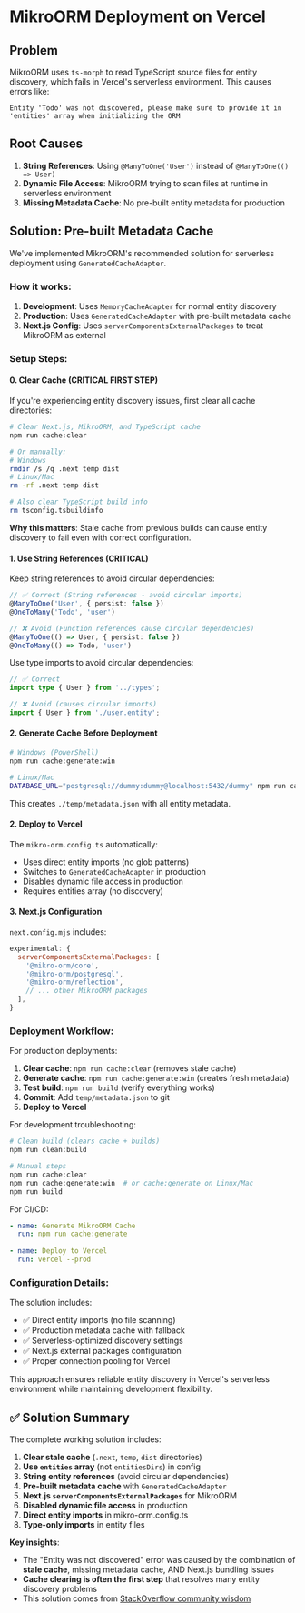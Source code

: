 # MikroORM Deployment on Vercel

## Problem
MikroORM uses `ts-morph` to read TypeScript source files for entity discovery, which fails in Vercel's serverless environment. This causes errors like:

```
Entity 'Todo' was not discovered, please make sure to provide it in 'entities' array when initializing the ORM
```

## Root Causes
1. **String References**: Using `@ManyToOne('User')` instead of `@ManyToOne(() => User)` 
2. **Dynamic File Access**: MikroORM trying to scan files at runtime in serverless environment
3. **Missing Metadata Cache**: No pre-built entity metadata for production

## Solution: Pre-built Metadata Cache

We've implemented MikroORM's recommended solution for serverless deployment using `GeneratedCacheAdapter`.

### How it works:
1. **Development**: Uses `MemoryCacheAdapter` for normal entity discovery
2. **Production**: Uses `GeneratedCacheAdapter` with pre-built metadata cache
3. **Next.js Config**: Uses `serverComponentsExternalPackages` to treat MikroORM as external

### Setup Steps:

#### 0. Clear Cache (CRITICAL FIRST STEP)
If you're experiencing entity discovery issues, first clear all cache directories:

```bash
# Clear Next.js, MikroORM, and TypeScript cache
npm run cache:clear

# Or manually:
# Windows
rmdir /s /q .next temp dist
# Linux/Mac  
rm -rf .next temp dist

# Also clear TypeScript build info
rm tsconfig.tsbuildinfo
```

**Why this matters**: Stale cache from previous builds can cause entity discovery to fail even with correct configuration.

#### 1. Use String References (CRITICAL)
Keep string references to avoid circular dependencies:

```typescript
// ✅ Correct (String references - avoid circular imports)
@ManyToOne('User', { persist: false })
@OneToMany('Todo', 'user')

// ❌ Avoid (Function references cause circular dependencies)  
@ManyToOne(() => User, { persist: false })
@OneToMany(() => Todo, 'user')
```

Use type imports to avoid circular dependencies:
```typescript
// ✅ Correct
import type { User } from '../types';

// ❌ Avoid (causes circular imports)
import { User } from './user.entity';
```

#### 2. Generate Cache Before Deployment
```bash
# Windows (PowerShell)
npm run cache:generate:win

# Linux/Mac  
DATABASE_URL="postgresql://dummy:dummy@localhost:5432/dummy" npm run cache:generate
```

This creates `./temp/metadata.json` with all entity metadata.

#### 2. Deploy to Vercel
The `mikro-orm.config.ts` automatically:
- Uses direct entity imports (no glob patterns)
- Switches to `GeneratedCacheAdapter` in production  
- Disables dynamic file access in production
- Requires entities array (no discovery)

#### 3. Next.js Configuration
`next.config.mjs` includes:
```javascript
experimental: {
  serverComponentsExternalPackages: [
    '@mikro-orm/core',
    '@mikro-orm/postgresql',
    '@mikro-orm/reflection',
    // ... other MikroORM packages
  ],
}
```

### Deployment Workflow:

For production deployments:
1. **Clear cache**: `npm run cache:clear` (removes stale cache)
2. **Generate cache**: `npm run cache:generate:win` (creates fresh metadata)
3. **Test build**: `npm run build` (verify everything works)
4. **Commit**: Add `temp/metadata.json` to git
5. **Deploy to Vercel**

For development troubleshooting:
```bash
# Clean build (clears cache + builds)
npm run clean:build

# Manual steps
npm run cache:clear
npm run cache:generate:win  # or cache:generate on Linux/Mac
npm run build
```

For CI/CD:
```yaml
- name: Generate MikroORM Cache
  run: npm run cache:generate
  
- name: Deploy to Vercel
  run: vercel --prod
```

### Configuration Details:

The solution includes:
- ✅ Direct entity imports (no file scanning)
- ✅ Production metadata cache with fallback
- ✅ Serverless-optimized discovery settings
- ✅ Next.js external packages configuration
- ✅ Proper connection pooling for Vercel

This approach ensures reliable entity discovery in Vercel's serverless environment while maintaining development flexibility.

## ✅ Solution Summary

The complete working solution includes:

1. **Clear stale cache** (`.next`, `temp`, `dist` directories)
2. **Use `entities` array** (not `entitiesDirs`) in config
3. **String entity references** (avoid circular dependencies)
4. **Pre-built metadata cache** with `GeneratedCacheAdapter` 
5. **Next.js `serverComponentsExternalPackages`** for MikroORM
6. **Disabled dynamic file access** in production
7. **Direct entity imports** in mikro-orm.config.ts
8. **Type-only imports** in entity files

**Key insights**: 
- The "Entity was not discovered" error was caused by the combination of **stale cache**, missing metadata cache, AND Next.js bundling issues
- **Cache clearing is often the first step** that resolves many entity discovery problems
- This solution comes from [StackOverflow community wisdom](https://stackoverflow.com/questions/61210675/mikro-orm-bug-entity-undefined-entity-was-not-discovered) 